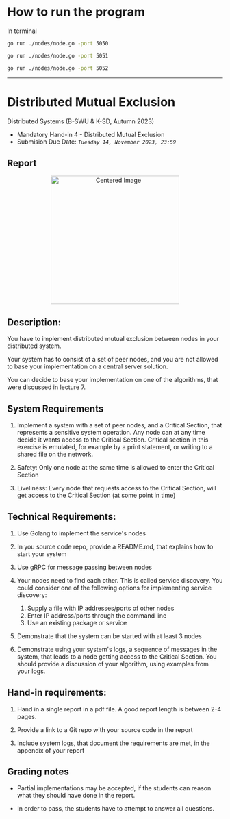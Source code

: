 # How to run the program

In terminal

```bash
go run ./nodes/node.go -port 5050
```
```bash
go run ./nodes/node.go -port 5051
```
```bash
go run ./nodes/node.go -port 5052
```

--------------------------------------------------------------------

# Distributed Mutual Exclusion
Distributed Systems (B-SWU & K-SD, Autumn 2023)
* Mandatory Hand-in 4 - Distributed Mutual Exclusion
* Submision Due Date: *`Tuesday 14, November 2023, 23:59`*

## Report

<!-- - [LaTeX Report](https://www.overleaf.com/project/6526533fc222a23d8a1ca8d4) -->

<div style="text-align: center;">
    <img src="https://i.imgur.com/NcX1hkX.png" alt="Centered Image" width="300">
</div>


## Description:

You have to implement distributed mutual exclusion between nodes in your distributed system. 

Your system has to consist of a set of peer nodes, and you are not allowed to base your implementation on a central server solution.

You can decide to base your implementation on one of the algorithms, that were discussed in lecture 7.



## System Requirements

1. Implement a system with a set of peer nodes, and a Critical Section, that represents a sensitive system operation. Any node can at any time decide it wants access to the Critical Section. Critical section in this exercise is emulated, for example by a print statement, or writing to a shared file on the network.
 
2. Safety: Only one node at the same time is allowed to enter the Critical Section 

3. Liveliness: Every node that requests access to the Critical Section, will get access to the Critical Section (at some point in time)

## Technical Requirements:

1. Use Golang to implement the service's nodes

2. In you source code repo, provide a README.md, that explains how to start your system

3. Use gRPC for message passing between nodes

4. Your nodes need to find each other. This is called service discovery. You could consider  one of the following options for implementing service discovery:
   1. Supply a file with IP addresses/ports of other nodes
   2. Enter IP address/ports through the command line
   3. Use an existing package or service

5. Demonstrate that the system can be started with at least 3 nodes

6. Demonstrate using your system's logs,  a sequence of messages in the system, that leads to a node getting access to the Critical Section. You should provide a discussion of your algorithm, using examples from your logs.


## Hand-in requirements:

1. Hand in a single report in a pdf file. A good report length is between 2-4 pages.

2. Provide a link to a Git repo with your source code in the report

3. Include system logs, that document the requirements are met, in the appendix of your report


## Grading notes

* Partial implementations may be accepted, if the students can reason what they should have done in the report.

* In order to pass, the students have to attempt to answer all questions.

